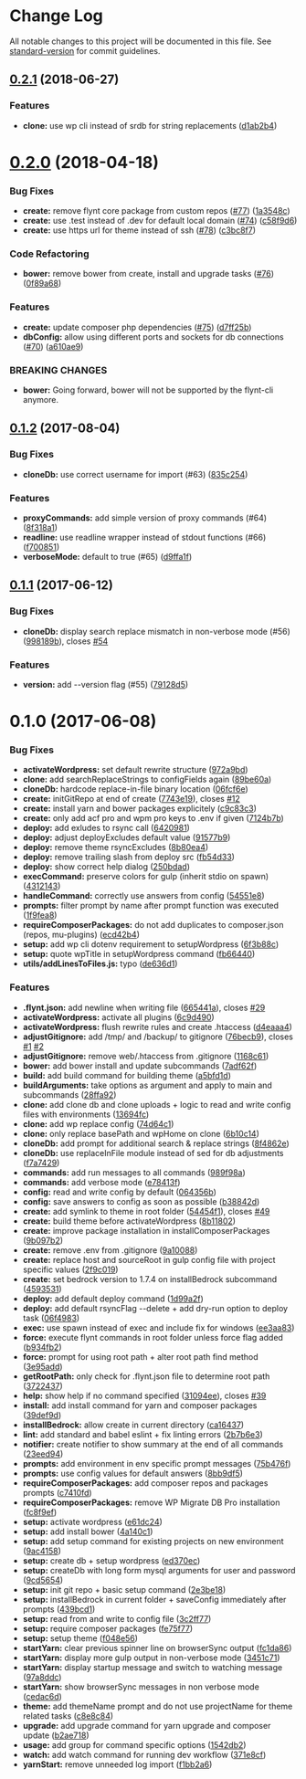 # Change Log

All notable changes to this project will be documented in this file. See [standard-version](https://github.com/conventional-changelog/standard-version) for commit guidelines.

<a name="0.2.1"></a>
## [0.2.1](https://github.com/flyntwp/flynt-cli/compare/v0.2.0...v0.2.1) (2018-06-27)


### Features

* **clone:** use wp cli instead of srdb for string replacements ([d1ab2b4](https://github.com/flyntwp/flynt-cli/commit/d1ab2b4))



<a name="0.2.0"></a>
# [0.2.0](https://github.com/flyntwp/flynt-cli/compare/v0.1.2...v0.2.0) (2018-04-18)


### Bug Fixes

* **create:** remove flynt core package from custom repos ([#77](https://github.com/flyntwp/flynt-cli/issues/77)) ([1a3548c](https://github.com/flyntwp/flynt-cli/commit/1a3548c))
* **create:** use .test instead of .dev for default local domain ([#74](https://github.com/flyntwp/flynt-cli/issues/74)) ([c58f9d6](https://github.com/flyntwp/flynt-cli/commit/c58f9d6))
* **create:** use https url for theme instead of ssh ([#78](https://github.com/flyntwp/flynt-cli/issues/78)) ([c3bc8f7](https://github.com/flyntwp/flynt-cli/commit/c3bc8f7))


### Code Refactoring

* **bower:** remove bower from create, install and upgrade tasks ([#76](https://github.com/flyntwp/flynt-cli/issues/76)) ([0f89a68](https://github.com/flyntwp/flynt-cli/commit/0f89a68))


### Features

* **create:** update composer php dependencies ([#75](https://github.com/flyntwp/flynt-cli/issues/75)) ([d7ff25b](https://github.com/flyntwp/flynt-cli/commit/d7ff25b))
* **dbConfig:** allow using different ports and sockets for db connections ([#70](https://github.com/flyntwp/flynt-cli/issues/70)) ([a610ae9](https://github.com/flyntwp/flynt-cli/commit/a610ae9))


### BREAKING CHANGES

* **bower:** Going forward, bower will not be supported by the flynt-cli anymore.



<a name="0.1.2"></a>
## [0.1.2](https://github.com/flyntwp/flynt-cli/compare/v0.1.1...v0.1.2) (2017-08-04)


### Bug Fixes

* **cloneDb:** use correct username for import (#63) ([835c254](https://github.com/flyntwp/flynt-cli/commit/835c254))


### Features

* **proxyCommands:** add simple version of proxy commands (#64) ([8f318a1](https://github.com/flyntwp/flynt-cli/commit/8f318a1))
* **readline:** use readline wrapper instead of stdout functions (#66) ([f700851](https://github.com/flyntwp/flynt-cli/commit/f700851))
* **verboseMode:** default to true (#65) ([d9ffa1f](https://github.com/flyntwp/flynt-cli/commit/d9ffa1f))



<a name="0.1.1"></a>
## [0.1.1](https://github.com/flyntwp/flynt-cli/compare/v0.1.0...v0.1.1) (2017-06-12)


### Bug Fixes

* **cloneDb:** display search replace mismatch in non-verbose mode (#56) ([998189b](https://github.com/flyntwp/flynt-cli/commit/998189b)), closes [#54](https://github.com/flyntwp/flynt-cli/issues/54)


### Features

* **version:** add --version flag (#55) ([79128d5](https://github.com/flyntwp/flynt-cli/commit/79128d5))



<a name="0.1.0"></a>
# 0.1.0 (2017-06-08)


### Bug Fixes

* **activateWordpress:** set default rewrite structure ([972a9bd](https://github.com/flyntwp/flynt-cli/commit/972a9bd))
* **clone:** add searchReplaceStrings to configFields again ([89be60a](https://github.com/flyntwp/flynt-cli/commit/89be60a))
* **cloneDb:** hardcode replace-in-file binary location ([06fcf6e](https://github.com/flyntwp/flynt-cli/commit/06fcf6e))
* **create:** initGitRepo at end of create ([7743e19](https://github.com/flyntwp/flynt-cli/commit/7743e19)), closes [#12](https://github.com/flyntwp/flynt-cli/issues/12)
* **create:** install yarn and bower packages explicitely ([c9c83c3](https://github.com/flyntwp/flynt-cli/commit/c9c83c3))
* **create:** only add acf pro and wpm pro keys to .env if given ([7124b7b](https://github.com/flyntwp/flynt-cli/commit/7124b7b))
* **deploy:** add exludes to rsync call ([6420981](https://github.com/flyntwp/flynt-cli/commit/6420981))
* **deploy:** adjust deployExcludes default value ([91577b9](https://github.com/flyntwp/flynt-cli/commit/91577b9))
* **deploy:** remove theme rsyncExcludes ([8b80ea4](https://github.com/flyntwp/flynt-cli/commit/8b80ea4))
* **deploy:** remove trailing slash from deploy src ([fb54d33](https://github.com/flyntwp/flynt-cli/commit/fb54d33))
* **deploy:** show correct help dialog ([250bdad](https://github.com/flyntwp/flynt-cli/commit/250bdad))
* **execCommand:** preserve colors for gulp (inherit stdio on spawn) ([4312143](https://github.com/flyntwp/flynt-cli/commit/4312143))
* **handleCommand:** correctly use answers from config ([54551e8](https://github.com/flyntwp/flynt-cli/commit/54551e8))
* **prompts:** filter prompt by name after prompt function was executed ([1f9fea8](https://github.com/flyntwp/flynt-cli/commit/1f9fea8))
* **requireComposerPackages:** do not add duplicates to composer.json (repos, mu-plugins) ([ecd42b4](https://github.com/flyntwp/flynt-cli/commit/ecd42b4))
* **setup:** add wp cli dotenv requirement to setupWordpress ([6f3b88c](https://github.com/flyntwp/flynt-cli/commit/6f3b88c))
* **setup:** quote wpTitle in setupWordpress command ([fb66440](https://github.com/flyntwp/flynt-cli/commit/fb66440))
* **utils/addLinesToFiles.js:** typo ([de636d1](https://github.com/flyntwp/flynt-cli/commit/de636d1))


### Features

* **.flynt.json:** add newline when writing file ([665441a](https://github.com/flyntwp/flynt-cli/commit/665441a)), closes [#29](https://github.com/flyntwp/flynt-cli/issues/29)
* **activateWordpress:** activate all plugins ([6c9d490](https://github.com/flyntwp/flynt-cli/commit/6c9d490))
* **activateWordpress:** flush rewrite rules and create .htaccess ([d4eaaa4](https://github.com/flyntwp/flynt-cli/commit/d4eaaa4))
* **adjustGitignore:** add /tmp/ and /backup/ to gitignore ([76becb9](https://github.com/flyntwp/flynt-cli/commit/76becb9)), closes [#1](https://github.com/flyntwp/flynt-cli/issues/1) [#2](https://github.com/flyntwp/flynt-cli/issues/2)
* **adjustGitignore:** remove web/.htaccess from .gitignore ([1168c61](https://github.com/flyntwp/flynt-cli/commit/1168c61))
* **bower:** add bower install and update subcommands ([7adf62f](https://github.com/flyntwp/flynt-cli/commit/7adf62f))
* **build:** add build command for building theme ([a5bfd1d](https://github.com/flyntwp/flynt-cli/commit/a5bfd1d))
* **buildArguments:** take options as argument and apply to main and subcommands ([28ffa92](https://github.com/flyntwp/flynt-cli/commit/28ffa92))
* **clone:** add clone db and clone uploads + logic to read and write config files with environments ([13694fc](https://github.com/flyntwp/flynt-cli/commit/13694fc))
* **clone:** add wp replace config ([74d64c1](https://github.com/flyntwp/flynt-cli/commit/74d64c1))
* **clone:** only replace basePath and wpHome on clone ([6b10c14](https://github.com/flyntwp/flynt-cli/commit/6b10c14))
* **cloneDb:** add prompt for additional search & replace strings ([8f4862e](https://github.com/flyntwp/flynt-cli/commit/8f4862e))
* **cloneDb:** use replaceInFile module instead of sed for db adjustments ([f7a7429](https://github.com/flyntwp/flynt-cli/commit/f7a7429))
* **commands:** add run messages to all commands ([989f98a](https://github.com/flyntwp/flynt-cli/commit/989f98a))
* **commands:** add verbose mode ([e78413f](https://github.com/flyntwp/flynt-cli/commit/e78413f))
* **config:** read and write config by default ([064356b](https://github.com/flyntwp/flynt-cli/commit/064356b))
* **config:** save answers to config as soon as possible ([b38842d](https://github.com/flyntwp/flynt-cli/commit/b38842d))
* **create:** add symlink to theme in root folder ([54454f1](https://github.com/flyntwp/flynt-cli/commit/54454f1)), closes [#49](https://github.com/flyntwp/flynt-cli/issues/49)
* **create:** build theme before activateWordpress ([8b11802](https://github.com/flyntwp/flynt-cli/commit/8b11802))
* **create:** improve package installation in installComposerPackages ([9b097b2](https://github.com/flyntwp/flynt-cli/commit/9b097b2))
* **create:** remove .env from .gitignore ([9a10088](https://github.com/flyntwp/flynt-cli/commit/9a10088))
* **create:** replace host and sourceRoot in gulp config file with project specific values ([2f9c019](https://github.com/flyntwp/flynt-cli/commit/2f9c019))
* **create:** set bedrock version to 1.7.4 on installBedrock subcommand ([4593531](https://github.com/flyntwp/flynt-cli/commit/4593531))
* **deploy:** add default deploy command ([1d99a2f](https://github.com/flyntwp/flynt-cli/commit/1d99a2f))
* **deploy:** add default rsyncFlag --delete + add dry-run option to deploy task ([06f4983](https://github.com/flyntwp/flynt-cli/commit/06f4983))
* **exec:** use spawn instead of exec and include fix for windows ([ee3aa83](https://github.com/flyntwp/flynt-cli/commit/ee3aa83))
* **force:** execute flynt commands in root folder unless force flag added ([b934fb2](https://github.com/flyntwp/flynt-cli/commit/b934fb2))
* **force:** prompt for using root path + alter root path find method ([3e95add](https://github.com/flyntwp/flynt-cli/commit/3e95add))
* **getRootPath:** only check for .flynt.json file to determine root path ([3722437](https://github.com/flyntwp/flynt-cli/commit/3722437))
* **help:** show help if no command specified ([31094ee](https://github.com/flyntwp/flynt-cli/commit/31094ee)), closes [#39](https://github.com/flyntwp/flynt-cli/issues/39)
* **install:** add install command for yarn and composer packages ([39def9d](https://github.com/flyntwp/flynt-cli/commit/39def9d))
* **installBedrock:** allow create in current directory ([ca16437](https://github.com/flyntwp/flynt-cli/commit/ca16437))
* **lint:** add standard and babel eslint + fix linting errors ([2b7b6e3](https://github.com/flyntwp/flynt-cli/commit/2b7b6e3))
* **notifier:** create notifier to show summary at the end of all commands ([23eed94](https://github.com/flyntwp/flynt-cli/commit/23eed94))
* **prompts:** add environment in env specific prompt messages ([75b476f](https://github.com/flyntwp/flynt-cli/commit/75b476f))
* **prompts:** use config values for default answers ([8bb9df5](https://github.com/flyntwp/flynt-cli/commit/8bb9df5))
* **requireComposerPackages:** add composer repos and packages prompts ([c7410fd](https://github.com/flyntwp/flynt-cli/commit/c7410fd))
* **requireComposerPackages:** remove WP Migrate DB Pro installation ([fc8f9ef](https://github.com/flyntwp/flynt-cli/commit/fc8f9ef))
* **setup:** activate wordpress ([e61dc24](https://github.com/flyntwp/flynt-cli/commit/e61dc24))
* **setup:** add install bower ([4a140c1](https://github.com/flyntwp/flynt-cli/commit/4a140c1))
* **setup:** add setup command for existing projects on new environment ([9ac4158](https://github.com/flyntwp/flynt-cli/commit/9ac4158))
* **setup:** create db + setup wordpress ([ed370ec](https://github.com/flyntwp/flynt-cli/commit/ed370ec))
* **setup:** createDb with long form mysql arguments for user and password ([9cd5654](https://github.com/flyntwp/flynt-cli/commit/9cd5654))
* **setup:** init git repo + basic setup command ([2e3be18](https://github.com/flyntwp/flynt-cli/commit/2e3be18))
* **setup:** installBedrock in current folder + saveConfig immediately after prompts ([439bcd1](https://github.com/flyntwp/flynt-cli/commit/439bcd1))
* **setup:** read from and write to config file ([3c2ff77](https://github.com/flyntwp/flynt-cli/commit/3c2ff77))
* **setup:** require composer packages ([fe75f77](https://github.com/flyntwp/flynt-cli/commit/fe75f77))
* **setup:** setup theme ([f048e56](https://github.com/flyntwp/flynt-cli/commit/f048e56))
* **startYarn:** clear previous spinner line on browserSync output ([fc1da86](https://github.com/flyntwp/flynt-cli/commit/fc1da86))
* **startYarn:** display more gulp output in non-verbose mode ([3451c71](https://github.com/flyntwp/flynt-cli/commit/3451c71))
* **startYarn:** display startup message and switch to watching message ([97a8ddc](https://github.com/flyntwp/flynt-cli/commit/97a8ddc))
* **startYarn:** show browserSync messages in non verbose mode ([cedac6d](https://github.com/flyntwp/flynt-cli/commit/cedac6d))
* **theme:** add themeName prompt and do not use projectName for theme related tasks ([c8e8c84](https://github.com/flyntwp/flynt-cli/commit/c8e8c84))
* **upgrade:** add upgrade command for yarn upgrade and composer update ([b2ae718](https://github.com/flyntwp/flynt-cli/commit/b2ae718))
* **usage:** add group for command specific options ([1542db2](https://github.com/flyntwp/flynt-cli/commit/1542db2))
* **watch:** add watch command for running dev workflow ([371e8cf](https://github.com/flyntwp/flynt-cli/commit/371e8cf))
* **yarnStart:** remove unneeded log import ([f1bb2a6](https://github.com/flyntwp/flynt-cli/commit/f1bb2a6))
